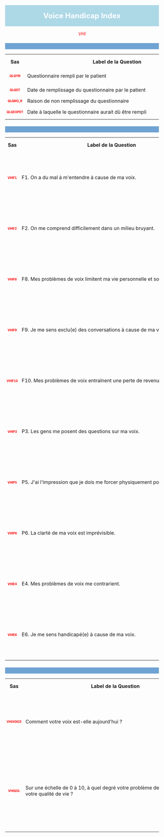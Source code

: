 <H1 style='background-color: #add8e6; color: white; width: 100%; text-align: center; padding: 20px 0; font-size: 24px; font-weight: bold;'>Voice Handicap Index</H1>
<div style='color: red; text-align: center; font-style: italic;'>VHI</div>

<h2 style='background-color: #6fa3d3; color: white; width: 100%; text-align: left; padding: 10px 0; font-size: 16px; font-weight: bold;'>
          </h2>
<table style='width:100%;'>
<tr>
<th style='width:50px; text-align:center;'><strong>Sas</strong></th>
<th style='width:600px; text-align:center;'><strong>&nbsp;&nbsp;&nbsp;&nbsp;&nbsp;&nbsp;&nbsp;&nbsp;&nbsp;&nbsp;&nbsp;&nbsp;&nbsp;&nbsp;&nbsp;&nbsp;&nbsp;&nbsp;&nbsp;&nbsp;&nbsp;&nbsp;&nbsp;&nbsp;&nbsp;&nbsp;&nbsp;&nbsp;&nbsp;&nbsp;&nbsp;&nbsp;&nbsp;&nbsp;&nbsp;&nbsp;&nbsp;&nbsp;&nbsp;&nbsp;&nbsp;&nbsp;&nbsp;&nbsp;&nbsp;&nbsp;&nbsp;&nbsp;&nbsp;&nbsp;Label&nbsp;de&nbsp;la&nbsp;Question&nbsp;&nbsp;&nbsp;&nbsp;&nbsp;&nbsp;&nbsp;&nbsp;&nbsp;&nbsp;&nbsp;&nbsp;&nbsp;&nbsp;&nbsp;&nbsp;&nbsp;&nbsp;&nbsp;&nbsp;&nbsp;&nbsp;&nbsp;&nbsp;&nbsp;&nbsp;&nbsp;&nbsp;&nbsp;&nbsp;&nbsp;&nbsp;&nbsp;&nbsp;&nbsp;&nbsp;&nbsp;&nbsp;&nbsp;&nbsp;&nbsp;&nbsp;&nbsp;&nbsp;&nbsp;&nbsp;&nbsp;&nbsp;&nbsp;&nbsp;</strong></th>
<th style='width:300px; text-align:center;'><strong>&nbsp;&nbsp;&nbsp;&nbsp;&nbsp;&nbsp;&nbsp;&nbsp;Réponses possibles&nbsp;&nbsp;&nbsp;&nbsp;&nbsp;&nbsp;&nbsp;&nbsp;</strong></th>
</tr>
<tr>
 <tr> 
<td style='width:50px; text-align:center; color:red; font-size: 10px;'> <b> QLQYN </b></td> 
  <td style='width:600px; text-align:left;'> Questionnaire rempli par le patient   </td>
 <td style='width:300px; text-align:center;'>   🔘 1 - <b>Yes</b> <br> 🔘 0 - <b>No</b> <br> </td> 
 </tr>
 <tr> 
<td style='width:50px; text-align:center; color:red; font-size: 10px;'> <b> QLQDT </b></td> 
  <td style='width:600px; text-align:left;'> Date de remplissage du questionnaire par le patient   </td>
 <td style='width:300px; text-align:center;'>   DD/MM/YYYY 📅 </td> 
 </tr>
 <tr> 
<td style='width:50px; text-align:center; color:red; font-size: 10px;'> <b> QLQNO_R </b></td> 
  <td style='width:600px; text-align:left;'> Raison de non remplissage du questionnaire   </td>
 <td style='width:300px; text-align:center;'>  TXT </td> 
 </tr>
 <tr> 
<td style='width:50px; text-align:center; color:red; font-size: 10px;'> <b> QLQEXPDT </b></td> 
  <td style='width:600px; text-align:left;'> Date à laquelle le questionnaire aurait dû être rempli   </td>
 <td style='width:300px; text-align:center;'>   DD/MM/YYYY 📅 </td> 
 </tr>
</table>
<h2 style='background-color: #6fa3d3; color: white; width: 100%; text-align: left; padding: 10px 0; font-size: 16px; font-weight: bold;'>
          </h2>
<table style='width:100%;'>
<tr>
<th style='width:50px; text-align:center;'><strong>Sas</strong></th>
<th style='width:600px; text-align:center;'><strong>&nbsp;&nbsp;&nbsp;&nbsp;&nbsp;&nbsp;&nbsp;&nbsp;&nbsp;&nbsp;&nbsp;&nbsp;&nbsp;&nbsp;&nbsp;&nbsp;&nbsp;&nbsp;&nbsp;&nbsp;&nbsp;&nbsp;&nbsp;&nbsp;&nbsp;&nbsp;&nbsp;&nbsp;&nbsp;&nbsp;&nbsp;&nbsp;&nbsp;&nbsp;&nbsp;&nbsp;&nbsp;&nbsp;&nbsp;&nbsp;&nbsp;&nbsp;&nbsp;&nbsp;&nbsp;&nbsp;&nbsp;&nbsp;&nbsp;&nbsp;Label&nbsp;de&nbsp;la&nbsp;Question&nbsp;&nbsp;&nbsp;&nbsp;&nbsp;&nbsp;&nbsp;&nbsp;&nbsp;&nbsp;&nbsp;&nbsp;&nbsp;&nbsp;&nbsp;&nbsp;&nbsp;&nbsp;&nbsp;&nbsp;&nbsp;&nbsp;&nbsp;&nbsp;&nbsp;&nbsp;&nbsp;&nbsp;&nbsp;&nbsp;&nbsp;&nbsp;&nbsp;&nbsp;&nbsp;&nbsp;&nbsp;&nbsp;&nbsp;&nbsp;&nbsp;&nbsp;&nbsp;&nbsp;&nbsp;&nbsp;&nbsp;&nbsp;&nbsp;&nbsp;</strong></th>
<th style='width:300px; text-align:center;'><strong>&nbsp;&nbsp;&nbsp;&nbsp;&nbsp;&nbsp;&nbsp;&nbsp;Réponses possibles&nbsp;&nbsp;&nbsp;&nbsp;&nbsp;&nbsp;&nbsp;&nbsp;</strong></th>
</tr>
<tr>
 <tr> 
<td style='width:50px; text-align:center; color:red; font-size: 10px;'> <b> VHIF1 </b></td> 
  <td style='width:600px; text-align:left;'> F1. On a du mal à m'entendre à cause de ma voix.   </td>
 <td style='width:300px; text-align:center;'>   🔘 0 - <b>Jamais</b> <br> 🔘 1 - <b>Presque jamais</b> <br> 🔘 2 - <b>Parfois</b> <br> 🔘 3 - <b>Presque toujours</b> <br> 🔘 4 - <b>Toujours</b> <br> </td> 
 </tr>
 <tr> 
<td style='width:50px; text-align:center; color:red; font-size: 10px;'> <b> VHIF2 </b></td> 
  <td style='width:600px; text-align:left;'> F2. On me comprend difficilement dans un milieu bruyant.   </td>
 <td style='width:300px; text-align:center;'>   🔘 0 - <b>Jamais</b> <br> 🔘 1 - <b>Presque jamais</b> <br> 🔘 2 - <b>Parfois</b> <br> 🔘 3 - <b>Presque toujours</b> <br> 🔘 4 - <b>Toujours</b> <br> </td> 
 </tr>
 <tr> 
<td style='width:50px; text-align:center; color:red; font-size: 10px;'> <b> VHIF8 </b></td> 
  <td style='width:600px; text-align:left;'> F8. Mes problèmes de voix limitent ma vie personnelle et sociale.   </td>
 <td style='width:300px; text-align:center;'>   🔘 0 - <b>Jamais</b> <br> 🔘 1 - <b>Presque jamais</b> <br> 🔘 2 - <b>Parfois</b> <br> 🔘 3 - <b>Presque toujours</b> <br> 🔘 4 - <b>Toujours</b> <br> </td> 
 </tr>
 <tr> 
<td style='width:50px; text-align:center; color:red; font-size: 10px;'> <b> VHIF9 </b></td> 
  <td style='width:600px; text-align:left;'> F9. Je me sens exclu(e) des conversations à cause de ma voix.   </td>
 <td style='width:300px; text-align:center;'>   🔘 0 - <b>Jamais</b> <br> 🔘 1 - <b>Presque jamais</b> <br> 🔘 2 - <b>Parfois</b> <br> 🔘 3 - <b>Presque toujours</b> <br> 🔘 4 - <b>Toujours</b> <br> </td> 
 </tr>
 <tr> 
<td style='width:50px; text-align:center; color:red; font-size: 10px;'> <b> VHIF10 </b></td> 
  <td style='width:600px; text-align:left;'> F10. Mes problèmes de voix entraînent une perte de revenu.   </td>
 <td style='width:300px; text-align:center;'>   🔘 0 - <b>Jamais</b> <br> 🔘 1 - <b>Presque jamais</b> <br> 🔘 2 - <b>Parfois</b> <br> 🔘 3 - <b>Presque toujours</b> <br> 🔘 4 - <b>Toujours</b> <br> </td> 
 </tr>
 <tr> 
<td style='width:50px; text-align:center; color:red; font-size: 10px;'> <b> VHIP3 </b></td> 
  <td style='width:600px; text-align:left;'> P3. Les gens me posent des questions sur ma voix.   </td>
 <td style='width:300px; text-align:center;'>   🔘 0 - <b>Jamais</b> <br> 🔘 1 - <b>Presque jamais</b> <br> 🔘 2 - <b>Parfois</b> <br> 🔘 3 - <b>Presque toujours</b> <br> 🔘 4 - <b>Toujours</b> <br> </td> 
 </tr>
 <tr> 
<td style='width:50px; text-align:center; color:red; font-size: 10px;'> <b> VHIP5 </b></td> 
  <td style='width:600px; text-align:left;'> P5. J'ai l'impression que je dois me forcer physiquement pour parler.   </td>
 <td style='width:300px; text-align:center;'>   🔘 0 - <b>Jamais</b> <br> 🔘 1 - <b>Presque jamais</b> <br> 🔘 2 - <b>Parfois</b> <br> 🔘 3 - <b>Presque toujours</b> <br> 🔘 4 - <b>Toujours</b> <br> </td> 
 </tr>
 <tr> 
<td style='width:50px; text-align:center; color:red; font-size: 10px;'> <b> VHIP6 </b></td> 
  <td style='width:600px; text-align:left;'> P6. La clarté de ma voix est imprévisible.   </td>
 <td style='width:300px; text-align:center;'>   🔘 0 - <b>Jamais</b> <br> 🔘 1 - <b>Presque jamais</b> <br> 🔘 2 - <b>Parfois</b> <br> 🔘 3 - <b>Presque toujours</b> <br> 🔘 4 - <b>Toujours</b> <br> </td> 
 </tr>
 <tr> 
<td style='width:50px; text-align:center; color:red; font-size: 10px;'> <b> VHIE4 </b></td> 
  <td style='width:600px; text-align:left;'> E4. Mes problèmes de voix me contrarient.   </td>
 <td style='width:300px; text-align:center;'>   🔘 0 - <b>Jamais</b> <br> 🔘 1 - <b>Presque jamais</b> <br> 🔘 2 - <b>Parfois</b> <br> 🔘 3 - <b>Presque toujours</b> <br> 🔘 4 - <b>Toujours</b> <br> </td> 
 </tr>
 <tr> 
<td style='width:50px; text-align:center; color:red; font-size: 10px;'> <b> VHIE6 </b></td> 
  <td style='width:600px; text-align:left;'> E6. Je me sens handicapé(e) à cause de ma voix.   </td>
 <td style='width:300px; text-align:center;'>   🔘 0 - <b>Jamais</b> <br> 🔘 1 - <b>Presque jamais</b> <br> 🔘 2 - <b>Parfois</b> <br> 🔘 3 - <b>Presque toujours</b> <br> 🔘 4 - <b>Toujours</b> <br> </td> 
 </tr>
</table>
<h2 style='background-color: #6fa3d3; color: white; width: 100%; text-align: left; padding: 10px 0; font-size: 16px; font-weight: bold;'>
          </h2>
<table style='width:100%;'>
<tr>
<th style='width:50px; text-align:center;'><strong>Sas</strong></th>
<th style='width:600px; text-align:center;'><strong>&nbsp;&nbsp;&nbsp;&nbsp;&nbsp;&nbsp;&nbsp;&nbsp;&nbsp;&nbsp;&nbsp;&nbsp;&nbsp;&nbsp;&nbsp;&nbsp;&nbsp;&nbsp;&nbsp;&nbsp;&nbsp;&nbsp;&nbsp;&nbsp;&nbsp;&nbsp;&nbsp;&nbsp;&nbsp;&nbsp;&nbsp;&nbsp;&nbsp;&nbsp;&nbsp;&nbsp;&nbsp;&nbsp;&nbsp;&nbsp;&nbsp;&nbsp;&nbsp;&nbsp;&nbsp;&nbsp;&nbsp;&nbsp;&nbsp;&nbsp;Label&nbsp;de&nbsp;la&nbsp;Question&nbsp;&nbsp;&nbsp;&nbsp;&nbsp;&nbsp;&nbsp;&nbsp;&nbsp;&nbsp;&nbsp;&nbsp;&nbsp;&nbsp;&nbsp;&nbsp;&nbsp;&nbsp;&nbsp;&nbsp;&nbsp;&nbsp;&nbsp;&nbsp;&nbsp;&nbsp;&nbsp;&nbsp;&nbsp;&nbsp;&nbsp;&nbsp;&nbsp;&nbsp;&nbsp;&nbsp;&nbsp;&nbsp;&nbsp;&nbsp;&nbsp;&nbsp;&nbsp;&nbsp;&nbsp;&nbsp;&nbsp;&nbsp;&nbsp;&nbsp;</strong></th>
<th style='width:300px; text-align:center;'><strong>&nbsp;&nbsp;&nbsp;&nbsp;&nbsp;&nbsp;&nbsp;&nbsp;Réponses possibles&nbsp;&nbsp;&nbsp;&nbsp;&nbsp;&nbsp;&nbsp;&nbsp;</strong></th>
</tr>
<tr>
 <tr> 
<td style='width:50px; text-align:center; color:red; font-size: 10px;'> <b> VHIVOICE </b></td> 
  <td style='width:600px; text-align:left;'> Comment votre voix est-elle aujourd'hui ?   </td>
 <td style='width:300px; text-align:center;'>   🔘 0 - <b>Normale (bonne qualité)</b> <br> 🔘 1 - <b>Un peu anormale</b> <br> 🔘 2 - <b>Assez anormale</b> <br> 🔘 3 - <b>Très anormale</b> <br> </td> 
 </tr>
 <tr> 
<td style='width:50px; text-align:center; color:red; font-size: 10px;'> <b> VHIQOL </b></td> 
  <td style='width:600px; text-align:left;'> Sur une échelle de 0 à 10, à quel degré votre problème de voix influence-t-il votre qualité de vie ?   </td>
 <td style='width:300px; text-align:center;'>   🔘 0 - <b>0 Pas du tout</b> <br> 🔘 1 - <b>1</b> <br> 🔘 2 - <b>2</b> <br> 🔘 3 - <b>3</b> <br> 🔘 4 - <b>4</b> <br> 🔘 5 - <b>5</b> <br> 🔘 6 - <b>6</b> <br> 🔘 7 - <b>7</b> <br> 🔘 8 - <b>8</b> <br> 🔘 9 - <b>9</b> <br> 🔘 10 - <b>10 Enormément</b> <br> </td> 
 </tr>
</table>
